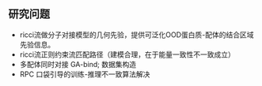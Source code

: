 ## 研究问题
- ricci流做分子对接模型的几何先验，提供可泛化OOD蛋白质-配体的结合区域先验信息。
- ricci流正则约束流匹配路径（建模合理，在于能量一致性不一致成立） 
- 多配体同时对接 GA-bind; 数据集构造 
- RPC 口袋引导的训练-推理不一致算法解决
